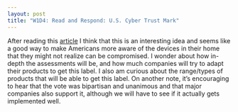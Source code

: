 ```yaml
---
layout: post
title: "W1D4: Read and Respond: U.S. Cyber Trust Mark"
---
```


After reading this [article](https://www.whitehouse.gov/briefing-room/statements-releases/2025/01/07/white-house-launches-u-s-cyber-trust-mark-providing-american-consumers-an-easy-label-to-see-if-connected-devices-are-cybersecure/) I think that this is an interesting idea and seems like a good way to make Americans more aware of the devices in their home that they might not realize can be compromised. I wonder about how in-depth the assessments will be, and how much companies will try to adapt their products to get this label. I also am curious about the range/types of products that will be able to get this label. On another note, it’s encouraging to hear that the vote was bipartisan and unanimous and that major companies also support it, although we will have to see if it actually gets implemented well.
